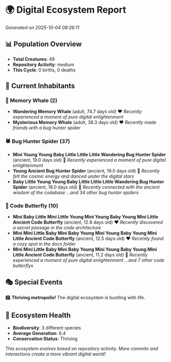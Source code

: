 # 🌍 Digital Ecosystem Report
*Generated on 2025-10-04 08:26:11*

## 📊 Population Overview
- **Total Creatures**: 49
- **Repository Activity**: medium
- **This Cycle**: 0 births, 0 deaths

## 👥 Current Inhabitants

### 🐋 Memory Whale (2)
- **Wandering Memory Whale** (adult, 74.7 days old) ❤️
  *Recently experienced a moment of pure digital enlightenment*
- **Mysterious Memory Whale** (adult, 38.3 days old) ❤️
  *Recently made friends with a bug hunter spider*

### 🕷️ Bug Hunter Spider (37)
- **Mini Young Young Baby Little Little Little Wandering Bug Hunter Spider** (ancient, 19.0 days old) 💛
  *Recently experienced a moment of pure digital enlightenment*
- **Young Ancient Bug Hunter Spider** (ancient, 19.0 days old) 💛
  *Recently felt the cosmic energy and danced under the digital stars*
- **Baby Little Young Young Baby Little Little Little Wandering Bug Hunter Spider** (ancient, 18.0 days old) 💛
  *Recently connected with the ancient wisdom of the codebase*
  *...and 34 other bug hunter spiders*

### 🦋 Code Butterfly (10)
- **Mini Baby Little Mini Little Young Mini Young Baby Young Mini Little Ancient Code Butterfly** (ancient, 12.8 days old) ❤️
  *Recently discovered a secret passage in the code architecture*
- **Mini Mini Little Baby Mini Baby Young Mini Young Baby Young Mini Little Ancient Code Butterfly** (ancient, 12.5 days old) ❤️
  *Recently found a cozy spot in the docs folder*
- **Mini Mini Little Baby Mini Baby Young Mini Young Baby Young Mini Little Ancient Code Butterfly** (ancient, 11.2 days old) 💛
  *Recently experienced a moment of pure digital enlightenment*
  *...and 7 other code butterflys*

## 🎭 Special Events

🏙️ **Thriving metropolis!** The digital ecosystem is bustling with life.

## 🔬 Ecosystem Health
- **Biodiversity**: 3 different species
- **Average Generation**: 8.4
- **Conservation Status**: Thriving

*This ecosystem evolves based on repository activity. More commits and interactions create a more vibrant digital world!*
